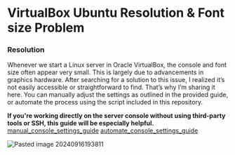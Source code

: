 # VirtualBox Ubuntu Resolution & Font size Problem
### Resolution
Whenever we start a Linux server in Oracle VirtualBox, the console and font size often appear very small. This is largely due to advancements in graphics hardware. After searching for a solution to this issue, I realized it’s not easily accessible or straightforward to find. That’s why I’m sharing it here. You can manually adjust the settings as outlined in the provided guide, or automate the process using the script included in this repository.

**If you're working directly on the server console without using third-party tools or SSH, this guide will be especially helpful.**
[manual_console_settings_guide](https://github.com/mehdizra/Ubuntu-Resolution-Font-size/blob/master/manual_console_settings_guide.md)
[automate_console_settings_guide](https://github.com/mehdizra/Ubuntu-Resolution-Font-size/blob/master/automate_console_settings_guide.md)

![Pasted image 20240916193811](https://github.com/user-attachments/assets/51b532b3-29b3-44d2-af3d-b74697bf7431)
